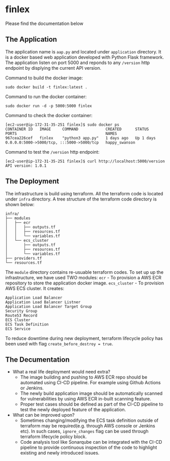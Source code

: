 # finlex
Please find the documentation below

## The Application
The application name is `aap.py` and located under `application` directory. It is a docker based web application developed with Python Flask framework. The application listen on port 5000 and reponds to any `/version` http endpoint by displying the current API version.

Command to build the docker image:
```
sudo docker build -t finlex:latest .
```

Command to run the docker container:
```
sudo docker run -d -p 5000:5000 finlex
```

Command to check the docker container:
```
[ec2-user@ip-172-31-35-251 finlex]$ sudo docker ps
CONTAINER ID   IMAGE     COMMAND            CREATED      STATUS      PORTS                                       NAMES
967cea226cef   finlex    "python3 app.py"   1 days ago   Up 1 days   0.0.0.0:5000->5000/tcp, :::5000->5000/tcp   happy_swanson
```

Command to test the `/version` http endpoint:
```
[ec2-user@ip-172-31-35-251 finlex]$ curl http://localhost:5000/version
API version: 1.0.1
```


## The Deployment
The infrastructure is build using terraform. All the terraform code is located under `infra` directory. A tree structure of the terraform code directory is shown below:
```
infra/
├── modules
│   ├── ecr
│   │   ├── outputs.tf
│   │   ├── resources.tf
│   │   └── variables.tf
│   └── ecs_cluster
│       ├── outputs.tf
│       ├── resources.tf
│       └── variables.tf
├── providers.tf
└── resources.tf
```

The `module` directory contains re-usuable terraform codes. To set up up the infrastructure, we have used TWO modules: 
`ecr` - To provision a AWS ECR repository to store the application docker image.
`ecs_cluster` - To provision AWS ECS cluster. It creates:
```
Application Load Balancer
Application Load Balancer Listner
Application Load Balancer Target Group
Security Group
Route53 Record
ECS Cluster
ECS Task Definition
ECS Service
```

To reduce downtime during new deployment, terraform lifecycle policy has been used with flag `create_before_destroy = true`.


## The Decumentation

- What a real life deployment would need extra?
  - The image building and pushing to AWS ECR repo should be automated using CI-CD pipeline. For example using Github Actions or Jenkins.
  - The newly build application image should be automatically scanned for vulnerabilities by using AWS ECR in-built scanning feature.
  - Proper test cases should be defined as part of the CI-CD pipeline to test the newly deployed feature of the application.  
- What can be improved upon?
  - Sometimes changing/modifying the ECS task definition outside of terraform may be required(e.g. through AWS console or Jenkins etc). In such cases, `ignore_changes` flag can be used through terraform lifecycle policy block.
  -  Code analysis tool like Sonarqube can be integrated with the CI-CD pipeline to provide continuous inspection of the code to highlight existing and newly introduced issues.
